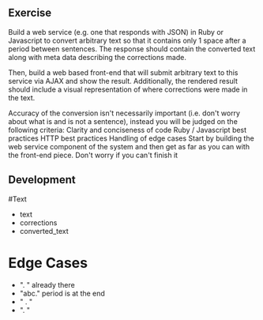 ## Exercise

Build a web service (e.g. one that responds with JSON) in Ruby or Javascript to convert arbitrary text so that it contains only 1 space after a period between sentences. The response should contain the converted text along with meta data describing the corrections made.

Then, build a web based front-end that will submit arbitrary text to this service via AJAX and show the result. Additionally, the rendered result should include a visual representation of where corrections were made in the text.

Accuracy of the conversion isn't necessarily important (i.e. don't worry about what is and is not a sentence), instead you will be judged on the following criteria:
Clarity and conciseness of code
Ruby / Javascript best practices
HTTP best practices
Handling of edge cases
Start by building the web service component of the system and then get as far as you can with the front-end piece. Don't worry if you can't finish it

## Development

#Text
- text
- corrections
- converted_text

# Edge Cases
- ". " already there
- "abc." period is at the end
- " . "
- ".  "